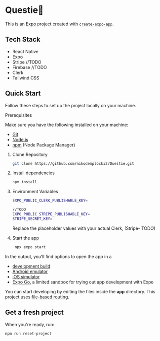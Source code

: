 # Questie👋

This is an [Expo](https://expo.dev) project created with [`create-expo-app`](https://www.npmjs.com/package/create-expo-app).

## Tech Stack

- React Native
- Expo
- Stripe //TODO
- Firebase //TODO
- Clerk
- Tailwind CSS

## Quick Start

Follow these steps to set up the project locally on your machine.

Prerequisites

Make sure you have the following installed on your machine:

- [Git](https://git-scm.com)
- [Node.js](https://nodejs.org/en)
- [npm](https://www.npmjs.com) (Node Package Manager)

1. Clone Repository

   ```bash
   git clone https://github.com/nikodemplocki2/Questie.git
   ```

2. Install dependencies

   ```bash
   npm install
   ```

3. Environment Variables

   ```bash
   EXPO_PUBLIC_CLERK_PUBLISHABLE_KEY=

   //TODO
   EXPO_PUBLIC_STRIPE_PUBLISHABLE_KEY=
   STRIPE_SECRET_KEY=
   ```

   Replace the placeholder values with your actual Clerk, (Stripe- TODO)

4. Start the app

   ```bash
    npx expo start
   ```

In the output, you'll find options to open the app in a

- [development build](https://docs.expo.dev/develop/development-builds/introduction/)
- [Android emulator](https://docs.expo.dev/workflow/android-studio-emulator/)
- [iOS simulator](https://docs.expo.dev/workflow/ios-simulator/)
- [Expo Go](https://expo.dev/go), a limited sandbox for trying out app development with Expo

You can start developing by editing the files inside the **app** directory. This project uses [file-based routing](https://docs.expo.dev/router/introduction).

## Get a fresh project

When you're ready, run:

```bash
npm run reset-project
```
